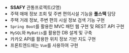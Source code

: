 - **SSAFY** 관통프로젝트(2명)
- 주택 매매 정보 조회 및 주변 편의시설 기능을 **풀스택** 담당
- 주택 거래 정보, 주변 편의 시설 정보 검색 기능 구현
- `Spring Boot`를 활용한 MVC 패턴 웹 구현 및 REST API 구현
- `MySQL`와 `MyBatis`를 활용한 DB 설계 및 구축
- 카카오 API를 활용한 위치 정보 기반 지도 구현
- 프론트엔드에는 `Vue`를 사용하여 구현

